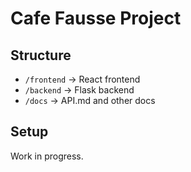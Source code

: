 # Cafe Fausse Project

## Structure
- `/frontend` → React frontend
- `/backend` → Flask backend
- `/docs` → API.md and other docs

## Setup
Work in progress.
